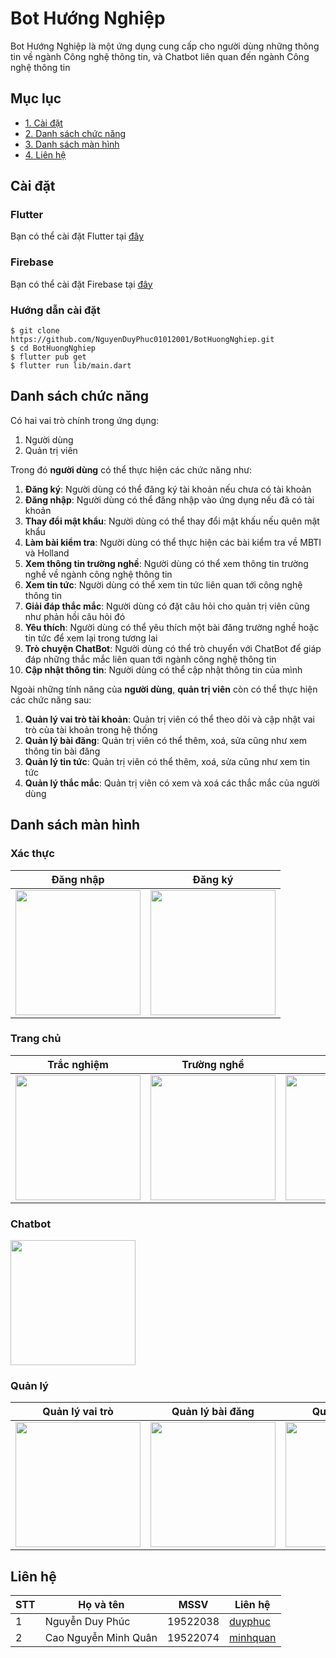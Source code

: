 # Bot Hướng Nghiệp

Bot Hướng Nghiệp là một ứng dụng cung cấp cho người dùng những thông tin về ngành Công nghệ thông tin, và Chatbot liên quan đến ngành Công nghệ thông tin

## Mục lục
- [1. Cài đặt](#caidat)
- [2. Danh sách chức năng](#chucnang)
- [3. Danh sách màn hình](#manhinh)
- [4. Liên hệ](#lienhe)

<a name="caidat"></a>
## Cài đặt

### Flutter

Bạn có thể cài đặt Flutter tại [đây](https://flutter.dev/?gclid=CjwKCAjw46CVBhB1EiwAgy6M4nTb2uy74066sKOHwFImW3CircIaI2uyjttAbwkPIhm2ostGPm27nRoC1AsQAvD_BwE&gclsrc=aw.ds)

### Firebase

Bạn có thể cài đặt Firebase tại [đây](https://firebase.flutter.dev/docs/overview/)

### Hướng dẫn cài đặt

```
$ git clone https://github.com/NguyenDuyPhuc01012001/BotHuongNghiep.git
$ cd BotHuongNghiep
$ flutter pub get
$ flutter run lib/main.dart
```

<a name="chucnang"></a>
## Danh sách chức năng

Có hai vai trò chính trong ứng dụng:
1. Người dùng
2. Quản trị viên

Trong đó **người dùng** có thể thực hiện các chức năng như:
1. **Đăng ký**: Người dùng có thể đăng ký tài khoản nếu chưa có tài khoản
2. **Đăng nhập**: Người dùng có thể đăng nhập vào ứng dụng nếu đã có tài khoản
3. **Thay đổi mật khẩu**: Người dùng có thể thay đổi mật khấu nếu quên mật khẩu
4. **Làm bài kiểm tra**: Người dùng có thể thực hiện các bài kiểm tra về MBTI và Holland
5. **Xem thông tin trường nghề**: Người dùng có thể xem thông tin trường nghề về ngành công nghệ thông tin
6. **Xem tin tức**: Người dùng có thể xem tin tức liên quan tới công nghệ thông tin
7. **Giải đáp thắc mắc**: Người dùng có đặt câu hỏi cho quản trị viên cũng như phản hồi câu hỏi đó
8. **Yêu thích**: Người dùng có thể yêu thích một bài đăng trường nghề hoặc tin tức để xem lại trong tương lai
9. **Trò chuyện ChatBot**: Người dùng có thể trò chuyển với ChatBot để giáp đáp những thắc mắc liên quan tới ngành công nghệ thông tin
10. **Cập nhật thông tin**: Người dùng có thể cập nhật thông tin của mình

Ngoài những tính năng của **người dùng**, **quản trị viên** còn có thể thực hiện các chức năng sau:
1. **Quản lý vai trò tài khoản**: Quản trị viên có thể theo dõi và cập nhật vai trò của tài khoản trong hệ thống
2. **Quản lý bài đăng**: Quản trị viên có thể thêm, xoá, sửa cũng như xem thông tin bài đăng
3. **Quản lý tin tức**: Quản trị viên có thể thêm, xoá, sửa cũng như xem tin tức
4. **Quản lý thắc mắc**: Quản trị viên có xem và xoá các thắc mắc của người dùng

<a name="manhinh"></a>
## Danh sách màn hình

### Xác thực

Đăng nhập|Đăng ký|
:-------------------------:|:-------------------------:|
<img src="https://firebasestorage.googleapis.com/v0/b/huong-nghiep.appspot.com/o/app%2Flogin.jpg?alt=media&token=245b7d6c-d055-439a-89a3-f9b1fc9d2b62" width="200" />|<img src="https://firebasestorage.googleapis.com/v0/b/huong-nghiep.appspot.com/o/app%2Fsignup.jpg?alt=media&token=2540dae8-fdee-4e0b-ab69-74d6e48f8cbd" width="200" />|

### Trang chủ

Trắc nghiệm|Trường nghề|Tin tức|Giải đáp thắc mắc|
:-------------------------:|:-------------------------:|:-------------------------:|:-------------------------:|
<img src="https://firebasestorage.googleapis.com/v0/b/huong-nghiep.appspot.com/o/app%2Fquiz2.jpg?alt=media&token=8261db07-9292-455f-95ad-b852717a6ad1" width="200" />|<img src="https://firebasestorage.googleapis.com/v0/b/huong-nghiep.appspot.com/o/app%2Fjobscreen.jpg?alt=media&token=3beee52b-9fac-48df-86de-63121fcc8ef9" width="200" />|<img src="https://firebasestorage.googleapis.com/v0/b/huong-nghiep.appspot.com/o/app%2Fnewscreen.jpg?alt=media&token=27e60fa7-6b57-4a10-b8fe-9ea6e2e1ffa8" width="200" />|<img src="https://firebasestorage.googleapis.com/v0/b/huong-nghiep.appspot.com/o/app%2FqAsscreen.jpg?alt=media&token=8ec25063-13f5-4259-bd1f-c1fa0ce580bc" width="200" />|

### Chatbot
<img src="https://firebasestorage.googleapis.com/v0/b/huong-nghiep.appspot.com/o/app%2Fchatbot.jpg?alt=media&token=72c9ed53-cb3f-426b-99b3-b6b4b93fa8d5" width="200" />

### Quản lý

Quản lý vai trò|Quản lý bài đăng|Quản lý tin tức|Quản lý thắc mắc|
:-------------------------:|:-------------------------:|:-------------------------:|:-------------------------:|
<img src="https://firebasestorage.googleapis.com/v0/b/huong-nghiep.appspot.com/o/app%2FmanageAccount.jpg?alt=media&token=b1e982dc-836d-422c-b4d2-26f21c8e7533" width="200" />|<img src="https://firebasestorage.googleapis.com/v0/b/huong-nghiep.appspot.com/o/app%2FmanageJob.jpg?alt=media&token=8a4a1e39-e59a-443e-a8a6-ca6a0407e6d3" width="200" />|<img src="https://firebasestorage.googleapis.com/v0/b/huong-nghiep.appspot.com/o/app%2FmanageNews.jpg?alt=media&token=84116158-4a33-45a3-ba60-13e77a8d34b4" width="200" />|<img src="https://firebasestorage.googleapis.com/v0/b/huong-nghiep.appspot.com/o/app%2FmanageQaS.jpg?alt=media&token=a9a7aa67-d1d4-4b45-838f-ad81354abf1d" width="200" />|


<a name="lienhe"></a>
## Liên hệ

|STT|Họ và tên|MSSV|Liên hệ|
|---|-------------------------|------------|-------|
|1|Nguyễn Duy Phúc|19522038|[duyphuc](https://github.com/NguyenDuyPhuc01012001)|
|2|Cao Nguyễn Minh Quân|19522074|[minhquan](https://github.com/minhquancn18)|
